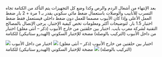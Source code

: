 بعد الإنتهاء من أشغال الردم والرص وكذا وضع كل التجهيزات يتم التأكد من الكتامة تجاه التسرب للأنابيب والوصلات باستعمال ضغط مائي سكوني يقدر بـ 1 مرة + 2 بار ضغط العمل الأعلى وإذا كان الأنبوب مصمما للعمل دون ضغط داخلي فيستعمل فقط ضغط اختبار 1.5 بار.
لتوضيحات أكثر ومعلومات تخص كيفية الإختبار، يرجى الإتصال بالمصالح التقنية لشركة مغرب بايب.
اختبار بين حلقتين من خارج الأنبوب (ذكر – أنثى مغلق)
اختبار من داخل الأنبوب (التركيب بالوصلة)
مضخة للإختبار السكوني (الهيدرو ستاتيكي) للكتامة
<div text-center>
<img src="/assets/images/hydrostatic_test-1.jpg" />
اختبار بين حلقتين من خارج الأنبوب (ذكر – أنثى مغلق)

<img src="/assets/images/hydrostatic_test-2.jpg" />
اختبار من داخل الأنبوب (التركيب بالوصلة)

<img src="/assets/images/hydrostatic_test-3.jpg" />
مضخة للإختبار السكوني (الهيدرو ستاتيكي) للكتامة
</div>